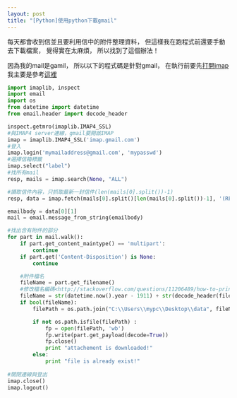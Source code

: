 ```yaml
---
layout: post
title: "[Python]使用python下載gmail"
---
```


每天都會收到信並且要利用信中的附件整理資料，
但這樣我在跑程式前還要手動去下載檔案，
覺得實在太麻煩，
所以找到了這個辦法！

因為我的mail是gamil，
所以以下的程式碼是針對gmail，
在執行前要先[打開imap](http://mobileai.net/2011/03/19/教您如何開啟-gmail-的-imap-功能/)
我主要是參考[這裡](https://gist.github.com/jasonrdsouza/1674794)


```python
import imaplib, inspect
import email
import os
from datetime import datetime
from email.header import decode_header

inspect.getmro(imaplib.IMAP4_SSL)
#與IMAP4 server連線，gmail要開啟IMAP
imap = imaplib.IMAP4_SSL('imap.gmail.com') 
#登入
imap.login('mymailaddress@gmail.com', 'mypasswd')
#選擇信箱標籤
imap.select("label")
#找所有mail
resp, mails = imap.search(None, "ALL")

#讀取信件內容，只抓取最新一封信件(len(mails[0].split())-1)
resp, data = imap.fetch(mails[0].split()[len(mails[0].split())-1], '(RFC822)')

emailbody = data[0][1]
mail = email.message_from_string(emailbody)

#找出含有附件的部分
for part in mail.walk():
	if part.get_content_maintype() == 'multipart':
		continue
	if part.get('Content-Disposition') is None:
		continue

	#附件檔名
	fileName = part.get_filename()  
	#修改檔名編碼<http://stackoverflow.com/questions/11206489/how-to-print-next-year-from-current-year-in-python>
	fileName = str(datetime.now().year - 1911) + str(decode_header(fileName)[0][0]).decode(decode_header(fileName)[0][1])
	if bool(fileName):
		filePath = os.path.join("C:\\Users\\mypc\\Desktop\\data", fileName)

		if not os.path.isfile(filePath) :
			fp = open(filePath, 'wb')
			fp.write(part.get_payload(decode=True))
			fp.close()
			print "attachement is downloaded!"
		else:
			print "file is already exist!"
			
#關閉連線與登出
imap.close()
imap.logout()


```